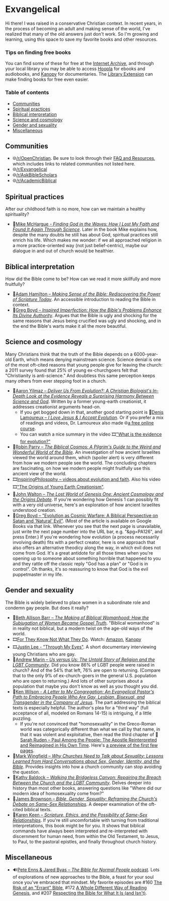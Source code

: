 <!-- omit in toc -->
# Exvangelical

Hi there! I was raised in a conservative Christian context. In recent years, in the process of becoming an adult and making sense of the world, I've realized that many of the old answers just don't work. So I'm growing and learning, using this space to save my favorite books and other resources.

<!-- omit in toc -->
### Tips on finding free books

You can find some of these for free at the [Internet Archive](https://archive.org), and through your local library you may be able to access [Hoopla](https://www.hoopladigital.com) for ebooks and audiobooks, and [Kanopy](https://www.kanopy.com) for documentaries. The [Library Extension](https://www.libraryextension.com) can make finding books for free even easier.

<!-- omit in toc -->
### Table of contents
- [Communities](#communities)
- [Spiritual practices](#spiritual-practices)
- [Biblical interpretation](#biblical-interpretation)
- [Science and cosmology](#science-and-cosmology)
- [Gender and sexuality](#gender-and-sexuality)
- [Miscellaneous](#miscellaneous)

## Communities

- 🌐[/r/OpenChristian](https://www.reddit.com/r/OpenChristian/). Be sure to look through their [FAQ and Resources](https://www.reddit.com/r/OpenChristian/comments/ulfbux/faq_and_resources_please_read_before_you_post/), which includes links to related communities not listed here.
- 🌐[/r/Exvangelical](https://www.reddit.com/r/Exvangelical)
- 🌐[/r/AskBibleScholars](https://www.reddit.com/r/AskBibleScholars/)
- 🌐[/r/AcademicBiblical](https://www.reddit.com/r/AcademicBiblical/)

## Spiritual practices

After our childhood faith is no more, how can we maintain a healthy spirituality?

- 📕[Mike McHargue - *Finding God in the Waves: How I Lost My Faith and Found It Again Through Science*](https://www.goodreads.com/book/show/28363993). Later in the book Mike explains how, despite the many doubts he still has about God, spiritual practices still enrich his life. Which makes me wonder: if we all approached religion in a more practice-oriented way (not just belief-centric), maybe our dialogue in and out of church would be healthier.

## Biblical interpretation

How did the Bible come to be? How can we read it more skillfully and more fruitfully?

- 📕[Adam Hamilton – *Making Sense of the Bible: Rediscovering the Power of Scripture Today*](https://www.goodreads.com/book/show/20820158). An accessible introduction to reading the Bible in context.
- 📕[Greg Boyd – *Inspired Imperfection: How the Bible's Problems Enhance Its Divine Authority*](https://www.goodreads.com/book/show/44541760). Argues that the Bible is ugly and shocking for the same reasons that Jesus being crucified was ugly and shocking, and in the end the Bible's warts make it all the more beautiful.

## Science and cosmology

Many Christians think that the truth of the Bible depends on a 6000-year-old Earth, which means denying mainstream science. Science denial is one of the most oft-cited reasons that young people give for leaving the church: a 2011 survey found that 25% of young ex-churchgoers felt that "Christianity is anti-science." And doubtless this same perception keeps many others from ever stepping foot in a church.

- 📕[Aaron Yilmaz – *Deliver Us From Evolution?: A Christian Biologist's In-Depth Look at the Evidence Reveals a Surprising Harmony Between Science and God*](https://www.goodreads.com/book/show/35225618). Written by a former young-earth creationist, it addresses creationist arguments head-on.
  - If you get bogged down in that, another good starting point is 📕[Denis Lamoureux – *I Love Jesus & I Accept Evolution*](https://www.goodreads.com/book/show/6553824). Or if you prefer a mix of readings and videos, Dr. Lamoureux also made 🌐[a free online course](https://www.coursera.org/learn/science-and-religion-101).
  - You can watch a nice summary in the video 🎞️["What is the evidence for evolution?"](https://youtu.be/lIEoO5KdPvg)
- 📕[Robin Parry – *The Biblical Cosmos: A Pilgrim's Guide to the Weird and Wonderful World of the Bible*](https://www.goodreads.com/book/show/24853751). An investigation of how ancient Israelites viewed the world around them, which (spoiler alert) is very different from how we modern people see the world. The concluding chapters are fascinating, on how we modern people might fruitfully use this ancient view of the world.
- 🎞️[InspiringPhilosophy – videos about evolution and faith](https://inspiringphilosophy.org/evolution-and-genesis). Also his video 🎞️["The Origins of Young Earth Creationism"](https://youtu.be/RLcNTAi0Cw4).
- 📕[John Walton – *The Lost World of Genesis One: Ancient Cosmology and the Origins Debate*](https://www.goodreads.com/book/show/8609131). If you're wondering how Genesis 1 can possibly fit with a very old universe, here's an exploration of how ancient Israelites understood creation.
- 📄[Greg Boyd – "Evolution as Cosmic Warfare: A Biblical Perspective on Satan and 'Natural' Evil"](https://www.google.com/books/edition/Creation_Made_Free/gwpMAwAAQBAJ?hl=en&gbpv=1&pg=PA125). (Most of the article is available on Google Books via that link. Whenever you see that the next page is unavailable, just write the next page number into the URL bar, e.g. "&pg=PA126", and press Enter.) If you're wondering how evolution (a process necessarily involving death) fits with a perfect creator, here is one approach that also offers an alternative theodicy along the way, in which evil does not come from God. It's a great antidote for all those times when you're opening up to someone about something horrible that happened to you and they rattle off the classic reply "God has a plan" or "God is in control". Oh thanks, it's so reassuring to know that God is the evil puppetmaster in my life.

## Gender and sexuality

The Bible is widely believed to place women in a subordinate role and condemn gay people. But does it really?

- 📕[Beth Allison Barr – *The Making of Biblical Womanhood: How the Subjugation of Women Became Gospel Truth*](https://www.goodreads.com/book/show/54233271). "Biblical womanhood" is in reality not biblical, but a modern twist on the age-old ways of the world.
- 🎞️[For They Know Not What They Do](https://www.fortheyknow.org). Watch: [Amazon](https://www.amazon.com/dp/B08HQYQJLC), [Kanopy](https://www.kanopy.com/en/jeffco/video/10736369)
- 🎞️[Justin Lee - "Through My Eyes"](https://youtu.be/EVswuw3bJns). A short documentary interviewing young Christians who are gay.
- 📕[Andrew Marin – *Us versus Us: The Untold Story of Religion and the LGBT Community*](https://www.goodreads.com/book/show/28084898). Did you know 86% of LGBT people were raised in church? And of the 54% that left, 76% are open to returning. (Compare that to the only 9% of ex-church-goers in the general U.S. population who are open to returning.) And lots of other surprises about a population that maybe you don't know as well as you thought you did.
- 📕[Ken Wilson - *A Letter to My Congregation: An Evangelical Pastor's Path to Embracing People Who Are Gay, Lesbian, Bisexual, and Transgender in the Company of Jesus*](https://www.goodreads.com/book/show/20750953). The part addressing the biblical texts is especially helpful. The author's plea for a "third way" (full acceptance of all, modeled on Romans 14-15) is intriguing, if a little puzzling.
  - If you're not convinced that "homosexuality" in the Greco-Roman world was categorically different than what we call by that name, in that it was violent and exploitative, then read the third chapter of 📕[Sarah Ruden – Paul Among the People: The Apostle Reinterpreted and Reimagined in His Own Time](https://www.goodreads.com/book/show/7738312). Here's [a preview of the first few pages](https://www.google.com/books/edition/Paul_Among_the_People/ibjVCQAAQBAJ?gbpv=1&pg=PA45).
- 📕[Mark Wingfield – *Why Churches Need to Talk about Sexuality: Lessons Learned from Hard Conversations about Sex, Gender, Identity, and the Bible*](https://www.goodreads.com/book/show/49053913). Provides insights into how a church community can stop avoiding the question.
- 📕[Kathy Baldock – *Walking the Bridgeless Canyon: Repairing the Breach Between the Church and the LGBT Community*](https://www.goodreads.com/book/show/23367214). Delves deeper into history than most other books, answering questions like "Where did our modern idea of homosexuality come from?"
- 📕[James Brownson – *Bible, Gender, Sexuality: Reframing the Church's Debate on Same-Sex Relationships*](https://www.goodreads.com/book/show/18912131). A deeper examination of the oft-cited biblical texts.
- 📕[Karen Keen – *Scripture, Ethics, and the Possibility of Same-Sex Relationships*](https://www.goodreads.com/book/show/56880984). If you're still uncomfortable with turning from traditional interpretations, this book might be for you. It shows that biblical commands have always been interpreted and re-interpreted with discernment for human need, from within the Old Testament, to Jesus, to Paul, to the pastoral epistles, and finally throughout church history.

## Miscellaneous

- 🔊[Pete Enns & Jared Byas – *The Bible for Normal People* podcast](https://peteenns.com/podcast). Lots of explorations of new approaches to the Bible, a feast for your soul once you've embraced that mindset. My favorite episodes are #160 [The Risk of an "Errant" Bible](https://peteenns.com/episode-160-the-risk-of-an-errant-bible/), #172 [A Whole Different Way of Reading Genesis](https://peteenns.com/episode-172-pete-enns-a-whole-different-way-of-reading-genesis/), and #207 [Respecting the Bible for What It Is (and Isn't)](https://peteenns.com/episode-207-pete-enns-jared-byas-respecting-the-bible-for-what-it-is-and-isnt/).
